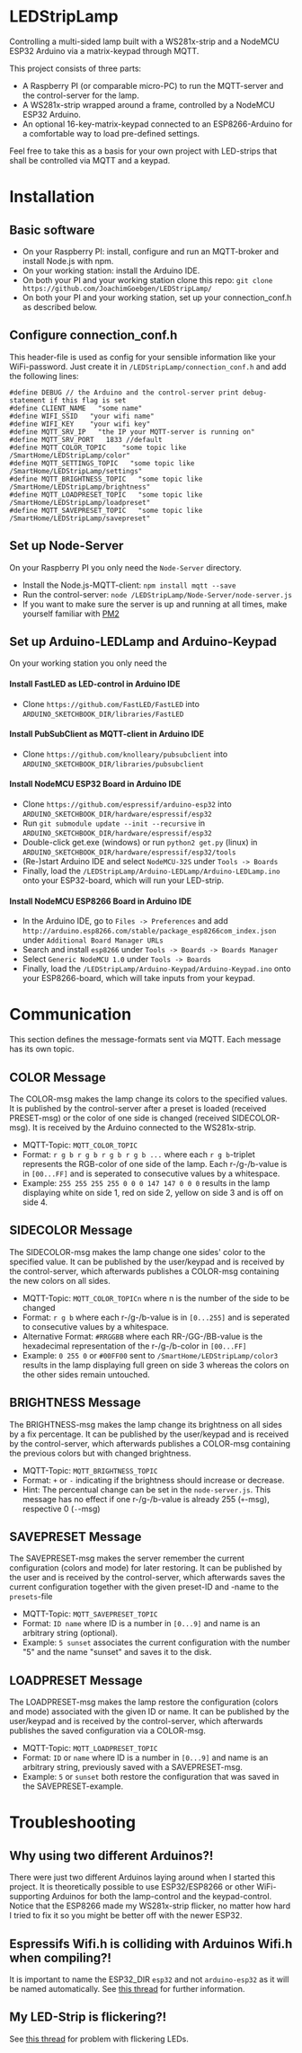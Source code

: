 # LEDStripLamp
Controlling a multi-sided lamp built with a WS281x-strip and a NodeMCU ESP32 Arduino via a matrix-keypad through MQTT.

This project consists of three parts:
- A Raspberry PI (or comparable micro-PC) to run the MQTT-server and the control-server for the lamp.
- A WS281x-strip wrapped around a frame, controlled by a NodeMCU ESP32 Arduino.
- An optional 16-key-matrix-keypad connected to an ESP8266-Arduino for a comfortable way to load pre-defined settings.

Feel free to take this as a basis for your own project with LED-strips that shall be controlled via MQTT and a keypad.

# Installation

## Basic software
- On your Raspberry PI: install, configure and run an MQTT-broker and install Node.js with npm.
- On your working station: install the Arduino IDE.
- On both your PI and your working station clone this repo: ```git clone https://github.com/JoachimGoebgen/LEDStripLamp/```
- On both your PI and your working station, set up your connection_conf.h as described below.

## Configure connection_conf.h
This header-file is used as config for your sensible information like your WiFi-password.
Just create it in ```/LEDStripLamp/connection_conf.h``` and add the following lines:
```
#define DEBUG // the Arduino and the control-server print debug-statement if this flag is set
#define CLIENT_NAME   "some name"
#define WIFI_SSID   "your wifi name"
#define WIFI_KEY    "your wifi key"
#define MQTT_SRV_IP   "the IP your MQTT-server is running on"
#define MQTT_SRV_PORT   1833 //default
#define MQTT_COLOR_TOPIC    "some topic like /SmartHome/LEDStripLamp/color"
#define MQTT_SETTINGS_TOPIC   "some topic like /SmartHome/LEDStripLamp/settings"
#define MQTT_BRIGHTNESS_TOPIC   "some topic like /SmartHome/LEDStripLamp/brightness"
#define MQTT_LOADPRESET_TOPIC   "some topic like /SmartHome/LEDStripLamp/loadpreset"
#define MQTT_SAVEPRESET_TOPIC   "some topic like /SmartHome/LEDStripLamp/savepreset"
```

## Set up Node-Server
On your Raspberry PI you only need the ```Node-Server``` directory.
- Install the Node.js-MQTT-client: ```npm install mqtt --save```
- Run the control-server: ```node /LEDStripLamp/Node-Server/node-server.js```
- If you want to make sure the server is up and running at all times, make yourself familiar with [PM2](http://pm2.keymetrics.io/)

## Set up Arduino-LEDLamp and Arduino-Keypad
On your working station you only need the 

#### Install FastLED as LED-control in Arduino IDE
- Clone ```https://github.com/FastLED/FastLED``` into ```ARDUINO_SKETCHBOOK_DIR/libraries/FastLED```

#### Install PubSubClient as MQTT-client in Arduino IDE
- Clone ```https://github.com/knolleary/pubsubclient``` into ```ARDUINO_SKETCHBOOK_DIR/libraries/pubsubclient```

#### Install NodeMCU ESP32 Board in Arduino IDE
- Clone ```https://github.com/espressif/arduino-esp32``` into ```ARDUINO_SKETCHBOOK_DIR/hardware/espressif/esp32``` 
- Run ```git submodule update --init --recursive``` in ```ARDUINO_SKETCHBOOK_DIR/hardware/espressif/esp32```
- Double-click get.exe (windows) or run ```python2 get.py``` (linux) in ```ARDUINO_SKETCHBOOK_DIR/hardware/espressif/esp32/tools```
- (Re-)start Arduino IDE and select ```NodeMCU-32S``` under ```Tools -> Boards```
- Finally, load the ```/LEDStripLamp/Arduino-LEDLamp/Arduino-LEDLamp.ino``` onto your ESP32-board, which will run your LED-strip.

#### Install NodeMCU ESP8266 Board in Arduino IDE
- In the Arduino IDE, go to ```Files -> Preferences``` and add ```http://arduino.esp8266.com/stable/package_esp8266com_index.json``` under ```Additional Board Manager URLs```
- Search and install ```esp8266``` under ```Tools -> Boards -> Boards Manager```
- Select ```Generic NodeMCU 1.0``` under ```Tools -> Boards```
- Finally, load the ```/LEDStripLamp/Arduino-Keypad/Arduino-Keypad.ino``` onto your ESP8266-board, which will take inputs from your keypad.

# Communication
This section defines the message-formats sent via MQTT. Each message has its own topic.

## COLOR Message
The COLOR-msg makes the lamp change its colors to the specified values. It is published by the control-server after a preset is loaded (received PRESET-msg) or the color of one side is changed (received SIDECOLOR-msg). It is received by the Arduino connected to the WS281x-strip.
- MQTT-Topic: ```MQTT_COLOR_TOPIC```
- Format: ```r g b r g b r g b r g b ...``` where each ```r g b```-triplet represents the RGB-color of one side of the lamp. Each r-/g-/b-value is in ```[00...FF]``` and is seperated to consecutive values by a whitespace.
- Example: ```255 255 255 255 0 0 0 147 147 0 0 0``` results in the lamp displaying white on side 1, red on side 2, yellow on side 3 and is off on side 4.

## SIDECOLOR Message
The SIDECOLOR-msg makes the lamp change one sides' color to the specified value. It can be published by the user/keypad and is received by the control-server, which afterwards publishes a COLOR-msg containing the new colors on all sides.
- MQTT-Topic: ```MQTT_COLOR_TOPICn``` where n is the number of the side to be changed
- Format: ```r g b``` where each r-/g-/b-value is in ```[0...255]``` and is seperated to consecutive values by a whitespace.
- Alternative Format: ```#RRGGBB``` where each RR-/GG-/BB-value is the hexadecimal representation of the r-/g-/b-color in ```[00...FF]```
- Example: ```0 255 0``` or ```#00FF00``` sent to ```/SmartHome/LEDStripLamp/color3``` results in the lamp displaying full green on side 3 whereas the colors on the other sides remain untouched.


## BRIGHTNESS Message
The BRIGHTNESS-msg makes the lamp change its brightness on all sides by a fix percentage. It can be published by the user/keypad and is received by the control-server, which afterwards publishes a COLOR-msg containing the previous colors but with changed brightness.
- MQTT-Topic: ```MQTT_BRIGHTNESS_TOPIC```
- Format: ```+``` or ```-``` indicating if the brightness should increase or decrease.
- Hint: The percentual change can be set in the ```node-server.js```. This message has no effect if one r-/g-/b-value is already 255 (```+```-msg), respective 0 (```-```-msg)


## SAVEPRESET Message
The SAVEPRESET-msg makes the server remember the current configuration (colors and mode) for later restoring. It can be published by the user and is received by the control-server, which afterwards saves the current configuration together with the given preset-ID and -name to the ```presets```-file
- MQTT-Topic: ```MQTT_SAVEPRESET_TOPIC```
- Format: ```ID name``` where ID is a number in ```[0...9]``` and name is an arbitrary string (optional).
- Example: ```5 sunset``` associates the current configuration with the number "5" and the name "sunset" and saves it to the disk.


## LOADPRESET Message
The LOADPRESET-msg makes the lamp restore the configuration (colors and mode) associated with the given ID or name. It can be published by the user/keypad and is received by the control-server, which afterwards publishes the saved configuration via a COLOR-msg.
- MQTT-Topic: ```MQTT_LOADPRESET_TOPIC```
- Format: ```ID``` or ```name``` where ID is a number in ```[0...9]``` and name is an arbitrary string, previously saved with a SAVEPRESET-msg.
- Example: ```5``` or ```sunset``` both restore the configuration that was saved in the SAVEPRESET-example.


# Troubleshooting

## Why using two different Arduinos?!
There were just two different Arduinos laying around when I started this project. It is theoretically possible to use ESP32/ESP8266 or other WiFi-supporting Arduinos for both the lamp-control and the keypad-control. Notice that the ESP8266 made my WS281x-strip flicker, no matter how hard I tried to fix it so you might be better off with the newer ESP32.

## Espressifs Wifi.h is colliding with Arduinos Wifi.h when compiling?!
It is important to name the ESP32_DIR ```esp32``` and not ```arduino-esp32``` as it will be named automatically. See [this thread](https://github.com/espressif/arduino-esp32/issues/20) for further information.

## My LED-Strip is flickering?!
See [this thread](https://github.com/FastLED/FastLED/issues/306) for problem with flickering LEDs.
